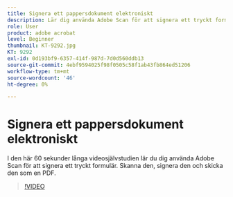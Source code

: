 ```yaml
---
title: Signera ett pappersdokument elektroniskt
description: Lär dig använda Adobe Scan för att signera ett tryckt formulär
role: User
product: adobe acrobat
level: Beginner
thumbnail: KT-9292.jpg
KT: 9292
exl-id: 0d193bf9-6357-414f-987d-7d0d560ddb13
source-git-commit: 4ebf9594025f98f0505c58f1ab43fb864ed51206
workflow-type: tm+mt
source-wordcount: '46'
ht-degree: 0%

---
```


# Signera ett pappersdokument elektroniskt

I den här 60 sekunder långa videosjälvstudien lär du dig använda Adobe Scan för att signera ett tryckt formulär. Skanna den, signera den och skicka den som en PDF.

>[!VIDEO](https://video.tv.adobe.com/v/338331?quality=12&learn=on&hidetitle=true)
